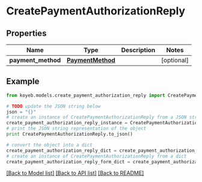 # CreatePaymentAuthorizationReply


## Properties
Name | Type | Description | Notes
------------ | ------------- | ------------- | -------------
**payment_method** | [**PaymentMethod**](PaymentMethod.md) |  | [optional] 

## Example

```python
from koyeb.models.create_payment_authorization_reply import CreatePaymentAuthorizationReply

# TODO update the JSON string below
json = "{}"
# create an instance of CreatePaymentAuthorizationReply from a JSON string
create_payment_authorization_reply_instance = CreatePaymentAuthorizationReply.from_json(json)
# print the JSON string representation of the object
print CreatePaymentAuthorizationReply.to_json()

# convert the object into a dict
create_payment_authorization_reply_dict = create_payment_authorization_reply_instance.to_dict()
# create an instance of CreatePaymentAuthorizationReply from a dict
create_payment_authorization_reply_form_dict = create_payment_authorization_reply.from_dict(create_payment_authorization_reply_dict)
```
[[Back to Model list]](../README.md#documentation-for-models) [[Back to API list]](../README.md#documentation-for-api-endpoints) [[Back to README]](../README.md)


